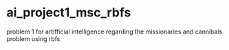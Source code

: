# ai_project1_msc_rbfs
problem 1 for artifficial intelligence regarding the missionaries and cannibals problem using rbfs
